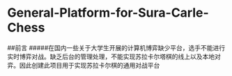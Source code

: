 # General-Platform-for-Sura-Carle-Chess
##前言
#####在国内一些关于大学生开展的计算机博弈缺少平台，选手不能进行实时博弈对战。缺乏后台的管理处理，不能实现苏拉卡尔塔棋的线上以及本地对弈。因此创建此项目用于实现苏拉卡尔棋的通用对战平台
